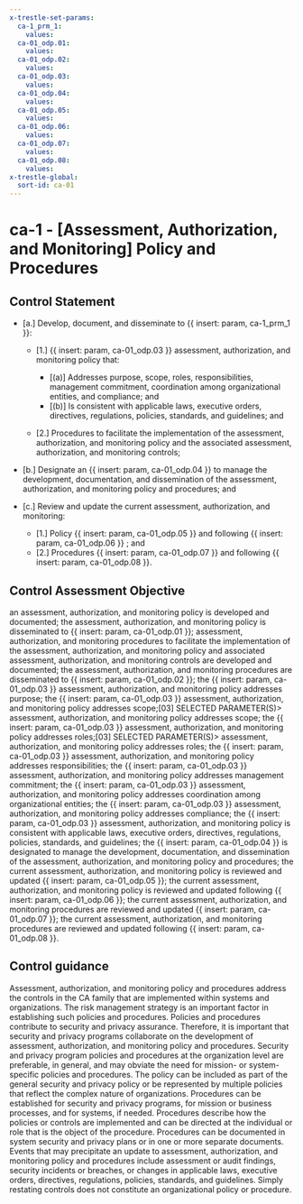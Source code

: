 ```yaml
---
x-trestle-set-params:
  ca-1_prm_1:
    values:
  ca-01_odp.01:
    values:
  ca-01_odp.02:
    values:
  ca-01_odp.03:
    values:
  ca-01_odp.04:
    values:
  ca-01_odp.05:
    values:
  ca-01_odp.06:
    values:
  ca-01_odp.07:
    values:
  ca-01_odp.08:
    values:
x-trestle-global:
  sort-id: ca-01
---
```


# ca-1 - \[Assessment, Authorization, and Monitoring\] Policy and Procedures

## Control Statement

- \[a.\] Develop, document, and disseminate to {{ insert: param, ca-1_prm_1 }}:

  - \[1.\] {{ insert: param, ca-01_odp.03 }} assessment, authorization, and monitoring policy that:

    - \[(a)\] Addresses purpose, scope, roles, responsibilities, management commitment, coordination among organizational entities, and compliance; and
    - \[(b)\] Is consistent with applicable laws, executive orders, directives, regulations, policies, standards, and guidelines; and

  - \[2.\] Procedures to facilitate the implementation of the assessment, authorization, and monitoring policy and the associated assessment, authorization, and monitoring controls;

- \[b.\] Designate an {{ insert: param, ca-01_odp.04 }} to manage the development, documentation, and dissemination of the assessment, authorization, and monitoring policy and procedures; and

- \[c.\] Review and update the current assessment, authorization, and monitoring:

  - \[1.\] Policy {{ insert: param, ca-01_odp.05 }} and following {{ insert: param, ca-01_odp.06 }} ; and
  - \[2.\] Procedures {{ insert: param, ca-01_odp.07 }} and following {{ insert: param, ca-01_odp.08 }}.

## Control Assessment Objective

an assessment, authorization, and monitoring policy is developed and documented;
the assessment, authorization, and monitoring policy is disseminated to {{ insert: param, ca-01_odp.01 }};
assessment, authorization, and monitoring procedures to facilitate the implementation of the assessment, authorization, and monitoring policy and associated assessment, authorization, and monitoring controls are developed and documented;
the assessment, authorization, and monitoring procedures are disseminated to {{ insert: param, ca-01_odp.02 }};
the {{ insert: param, ca-01_odp.03 }} assessment, authorization, and monitoring policy addresses purpose;
the {{ insert: param, ca-01_odp.03 }} assessment, authorization, and monitoring policy addresses scope;[03] SELECTED PARAMETER(S)> assessment, authorization, and monitoring policy addresses scope;
the {{ insert: param, ca-01_odp.03 }} assessment, authorization, and monitoring policy addresses roles;[03] SELECTED PARAMETER(S)> assessment, authorization, and monitoring policy addresses roles;
the {{ insert: param, ca-01_odp.03 }} assessment, authorization, and monitoring policy addresses responsibilities;
the {{ insert: param, ca-01_odp.03 }} assessment, authorization, and monitoring policy addresses management commitment;
the {{ insert: param, ca-01_odp.03 }} assessment, authorization, and monitoring policy addresses coordination among organizational entities;
the {{ insert: param, ca-01_odp.03 }} assessment, authorization, and monitoring policy addresses compliance;
the {{ insert: param, ca-01_odp.03 }} assessment, authorization, and monitoring policy is consistent with applicable laws, executive orders, directives, regulations, policies, standards, and guidelines;
the {{ insert: param, ca-01_odp.04 }} is designated to manage the development, documentation, and dissemination of the assessment, authorization, and monitoring policy and procedures;
the current assessment, authorization, and monitoring policy is reviewed and updated {{ insert: param, ca-01_odp.05 }};
the current assessment, authorization, and monitoring policy is reviewed and updated following {{ insert: param, ca-01_odp.06 }};
the current assessment, authorization, and monitoring procedures are reviewed and updated {{ insert: param, ca-01_odp.07 }};
the current assessment, authorization, and monitoring procedures are reviewed and updated following {{ insert: param, ca-01_odp.08 }}.

## Control guidance

Assessment, authorization, and monitoring policy and procedures address the controls in the CA family that are implemented within systems and organizations. The risk management strategy is an important factor in establishing such policies and procedures. Policies and procedures contribute to security and privacy assurance. Therefore, it is important that security and privacy programs collaborate on the development of assessment, authorization, and monitoring policy and procedures. Security and privacy program policies and procedures at the organization level are preferable, in general, and may obviate the need for mission- or system-specific policies and procedures. The policy can be included as part of the general security and privacy policy or be represented by multiple policies that reflect the complex nature of organizations. Procedures can be established for security and privacy programs, for mission or business processes, and for systems, if needed. Procedures describe how the policies or controls are implemented and can be directed at the individual or role that is the object of the procedure. Procedures can be documented in system security and privacy plans or in one or more separate documents. Events that may precipitate an update to assessment, authorization, and monitoring policy and procedures include assessment or audit findings, security incidents or breaches, or changes in applicable laws, executive orders, directives, regulations, policies, standards, and guidelines. Simply restating controls does not constitute an organizational policy or procedure.
